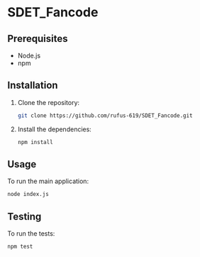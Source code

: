 # SDET_Fancode

## Prerequisites

- Node.js
- npm

## Installation

1. Clone the repository:
    ```sh
    git clone https://github.com/rufus-619/SDET_Fancode.git
    ```

2. Install the dependencies:
    ```sh
    npm install
    ```

## Usage

To run the main application:
```sh
node index.js
```

## Testing 

To run the tests:
```sh
npm test
```



